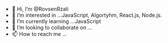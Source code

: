- 👋 Hi, I’m @RovsenRzali
- 👀 I’m interested in ...JavaScript, Algortyhm, React.js, Node.js.
- 🌱 I’m currently learning ...JavaScript
- 💞️ I’m looking to collaborate on ...
- 📫 How to reach me ...

<!---
RovsenRzali/RovsenRzali is a ✨ special ✨ repository because its `README.md` (this file) appears on your GitHub profile.
You can click the Preview link to take a look at your changes.
--->
